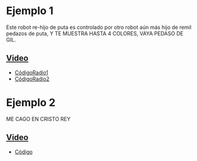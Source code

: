 # Ejemplo 1
Este robot re-hijo de puta es controlado por otro robot aún más hijo de remil pedazos de puta, Y TE MUESTRA HASTA 4 COLORES, VAYA PEDASO DE GIL.
## [Video](https://youtube.com/shorts/O4x1_YdIR9o?feature=share)
- [CódigoRadio1](microbit-Radio1.hex)
- [CódigoRadio2](microbit-Radio2.hex)
# Ejemplo 2
ME CAGO EN CRISTO REY
## [Video](https://www.youtube.com/shorts/SO06RnsOGdo)
- [Código](microbit-mandoo.hex)
